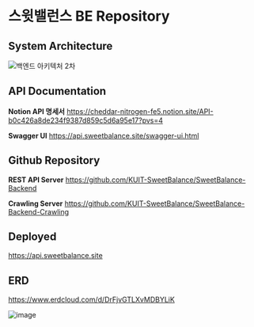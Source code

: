 # 스윗밸런스 BE Repository

## System Architecture

![백엔드 아키텍처 2차](https://github.com/user-attachments/assets/e08fc0b0-ac75-41a9-b3c5-b32eb1c3d363)


## API Documentation

**Notion API 명세서** 
https://cheddar-nitrogen-fe5.notion.site/API-b0c426a8de234f9387d859c5d6a95e17?pvs=4

**Swagger UI** 
https://api.sweetbalance.site/swagger-ui.html

## Github Repository

**REST API Server**
https://github.com/KUIT-SweetBalance/SweetBalance-Backend

**Crawling Server**
https://github.com/KUIT-SweetBalance/SweetBalance-Backend-Crawling

## Deployed

https://api.sweetbalance.site

## ERD

https://www.erdcloud.com/d/DrFjvGTLXvMDBYLiK

![image](https://github.com/user-attachments/assets/41bc9668-1a40-4ede-99fd-a9118fdbfebc)
